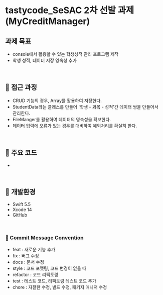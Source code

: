 #  tastycode_SeSAC 2차 선발 과제(MyCreditManager) 

## 과제 목표

* console에서 활용할 수 있는 학생성적 관리 프로그램 제작
* 학생 성적, 데이터 저장 영속성 추가

<br>

## 📣 접근 과정

* CRUD 기능의 경우, Array를 활용하여 저장한다.
* StudentData라는 클래스를 만들어 '학생 - 과목 - 성적'간 데이터 쌍을 만들어서 관리한다.
* FileManger를 활용하여 데이터의 영속성을 확보한다.
* 데이터 입력에 오류가 있는 경우를 대비하여 예외처리를 확실히 한다.

<br>

## 📣 주요 코드

* 

<br>

## 📣 개발환경

* Swift 5.5
* Xcode 14
* GitHub

<br>

### 📣 Commit Message Convention

* feat : 새로운 기능 추가
* fix : 버그 수정
* docs : 문서 수정
* style : 코드 포맷팅, 코드 변경이 없을 때
* refactor : 코드 리팩토링
* test : 테스트 코드, 리팩토링 테스트 코드 추가
* chore : 자잘한 수정, 빌드 수정, 패키지 매니저 수정

